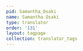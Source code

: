 ```yaml
---
pid: Samantha_Osaki
name: Samantha Osaki
type: translator
order: '131'
layout: tagpage
collection: translator_tags
---
```

